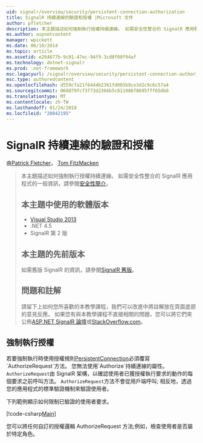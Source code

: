 ```yaml
---
uid: signalr/overview/security/persistent-connection-authorization
title: SignalR 持續連線的驗證和授權 |Microsoft 文件
author: pfletcher
description: 本主題描述如何強制執行授權持續連線。 如需安全性整合的 SignalR 應用程式，一般資訊...
ms.author: aspnetcontent
manager: wpickett
ms.date: 06/10/2014
ms.topic: article
ms.assetid: e264677b-9c01-47ec-94f9-3cd8f08f94af
ms.technology: dotnet-signalr
ms.prod: .net-framework
msc.legacyurl: /signalr/overview/security/persistent-connection-authorization
msc.type: authoredcontent
ms.openlocfilehash: d559cfa21f6444b2361fd003b9ce3d2c9c6c57a4
ms.sourcegitcommit: 060879fcf3f73d2366b5c811986f8695fff65db8
ms.translationtype: MT
ms.contentlocale: zh-TW
ms.lasthandoff: 01/24/2018
ms.locfileid: "28042195"
---
```

<a name="authentication-and-authorization-for-signalr-persistent-connections"></a>SignalR 持續連線的驗證和授權
====================
由[Patrick Fletcher](https://github.com/pfletcher)， [Tom FitzMacken](https://github.com/tfitzmac)

> 本主題描述如何強制執行授權持續連線。 如需安全性整合的 SignalR 應用程式的一般資訊，請參閱[安全性簡介](introduction-to-security.md)。 
> 
> ## <a name="software-versions-used-in-this-topic"></a>本主題中使用的軟體版本
> 
> 
> - [Visual Studio 2013](https://www.microsoft.com/visualstudio/eng/2013-downloads)
> - .NET 4.5
> - SignalR 第 2 版
>   
> 
> 
> ## <a name="previous-versions-of-this-topic"></a>本主題的先前版本
> 
> 如需舊版 SignalR 的資訊，請參閱[SignalR 舊版](../older-versions/index.md)。
> 
> ## <a name="questions-and-comments"></a>問題和註解
> 
> 請留下上如何您所喜歡的本教學課程，我們可以改進中將註解放在頁面底部的意見反應。 如果您有與本教學課程不直接相關的問題，您可以將它們來公佈[ASP.NET SignalR 論壇](https://forums.asp.net/1254.aspx/1?ASP+NET+SignalR)或[StackOverflow.com](http://stackoverflow.com/)。


## <a name="enforce-authorization"></a>強制執行授權

若要強制執行時使用授權規則[PersistentConnection](https://msdn.microsoft.com/library/microsoft.aspnet.signalr.persistentconnection(v=vs.111).aspx)必須覆寫`AuthorizeRequest`方法。 您無法使用`Authorize`持續連線的屬性。 `AuthorizeRequest`由 SignalR 架構，以確認使用者已獲授權執行要求的動作的每個要求之前呼叫方法。 `AuthorizeRequest`方法不會從用戶端呼叫; 相反地，透過您的應用程式的標準驗證機制來驗證使用者。

下列範例顯示如何限制已驗證的使用者要求。

[!code-csharp[Main](persistent-connection-authorization/samples/sample1.cs)]

您可以將任何自訂的授權邏輯 AuthorizeRequest 方法;例如，檢查使用者是否屬於特定角色。
